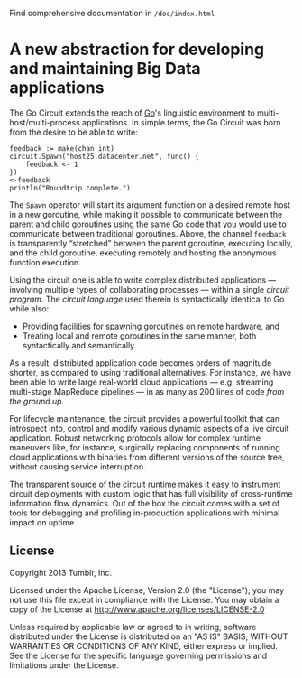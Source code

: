 Find comprehensive documentation in `/doc/index.html`

A new abstraction for developing and maintaining Big Data applications
======================================================================

The Go Circuit extends the reach of [Go](http://golang.org)'s linguistic
environment to multi-host/multi-process applications.  In simple terms, the Go
Circuit was born from the desire to be able to write:

	feedback := make(chan int)
	circuit.Spawn("host25.datacenter.net", func() {
		feedback <- 1
	})
	<-feedback
	println("Roundtrip complete.")

The `Spawn` operator will start its argument function on a desired
remote host in a new goroutine, while making it possible to communicate between
the parent and child goroutines using the same Go code that you would use to
communicate between traditional goroutines. Above, the channel
`feedback` is transparently “stretched” between the parent
goroutine, executing locally, and the child goroutine, executing remotely and
hosting the anonymous function execution.

Using the circuit one is able to write complex distributed applications —
involving multiple types of collaborating processes — within a single
_circuit program_.  The _circuit language_ used therein is
syntactically identical to Go while also:

* Providing facilities for spawning goroutines on remote hardware, and
* Treating local and remote goroutines in the same manner, both syntactically and semantically.

As a result, distributed application code becomes orders of magnitude shorter,
as compared to using traditional alternatives. For instance, we have been able
to write large real-world cloud applications — e.g. streaming multi-stage
MapReduce pipelines — in as many as 200 lines of code _from the ground up_.

For lifecycle maintenance, the circuit provides a powerful toolkit that can
introspect into, control and modify various dynamic aspects of a live circuit
application.  Robust networking protocols allow for complex runtime maneuvers
like, for instance, surgically replacing components of running cloud
applications with binaries from different versions of the source tree, without
causing service interruption.

The transparent source of the circuit runtime makes it easy to instrument
circuit deployments with custom logic that has full visibility of cross-runtime
information flow dynamics. Out of the box the circuit comes with a set of tools
for debugging and profiling in-production applications with minimal impact on
uptime.

## License

Copyright 2013 Tumblr, Inc.

Licensed under the Apache License, Version 2.0 (the "License");
you may not use this file except in compliance with the License.
You may obtain a copy of the License at http://www.apache.org/licenses/LICENSE-2.0

Unless required by applicable law or agreed to in writing, software
distributed under the License is distributed on an "AS IS" BASIS,
WITHOUT WARRANTIES OR CONDITIONS OF ANY KIND, either express or implied.
See the License for the specific language governing permissions and
limitations under the License.
